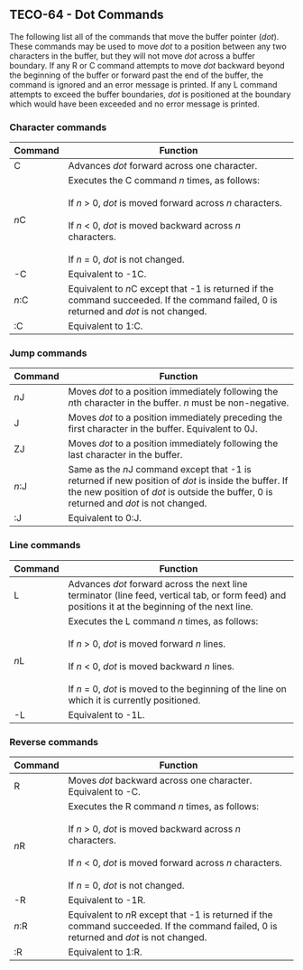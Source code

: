 ## TECO-64 - Dot Commands

The following list all of the commands that move the buffer pointer (*dot*).
These commands may be used to move *dot* to a position between any two
characters in the buffer, but they will not move *dot* across a buffer
boundary. If any R or C command attempts to move *dot* backward beyond
the beginning of the buffer or forward past the end of the buffer, the command is
ignored and an error message is printed. If any L command attempts to exceed
the buffer boundaries, *dot* is positioned at the boundary which would
have been exceeded and no error message is printed.

### Character commands

| Command | Function |
| ------- | -------- |
| C | Advances *dot* forward across one character. |
| *n*C | Executes the C command *n* times, as follows: <br><br>If *n* > 0, *dot* is moved forward across *n* characters. <br><br>If *n* &lt; 0, *dot* is moved backward across *n* characters. <br><br>If *n* = 0, *dot* is not changed. |
| -C | Equivalent to -1C. |
| *n*:C | Equivalent to *n*C except that -1 is returned if the command succeeded. If the command failed, 0 is returned and *dot* is not changed. |
| :C | Equivalent to 1:C. |

### Jump commands

| Command | Function |
| ------- | -------- |
| *n*J | Moves *dot* to a position immediately following the *n*th character in the buffer. *n* must be non-negative. |
| J | Moves *dot* to a position immediately preceding the first character in the buffer. Equivalent to 0J. |
| ZJ | Moves *dot* to a position immediately following the last character in the buffer. |
| *n*:J | Same as the *n*J command except that -1 is returned if new position of *dot* is inside the buffer. If the new position of *dot* is outside the buffer, 0 is returned and *dot* is not changed. |
| :J | Equivalent to 0:J. |

### Line commands

| Command | Function |
| ------- | -------- |
| L | Advances *dot* forward across the next line terminator (line feed, vertical tab, or form feed) and positions it at the beginning of the next line. |
| *n*L | Executes the L command *n* times, as follows: <br><br>If *n* > 0, *dot* is moved forward *n* lines. <br><br>If *n* &lt; 0, *dot* is moved backward *n* lines. <br><br>If *n* = 0, *dot* is moved to the beginning of the line on which it is currently positioned. |
| -L | Equivalent to -1L. |

### Reverse commands

| Command | Function |
| ------- | -------- |
| R | Moves *dot* backward across one character. Equivalent to -C. |
| *n*R | Executes the R command *n* times, as follows: <br><br>If *n* > 0, *dot* is moved backward across *n* characters. <br><br>If *n* &lt; 0, *dot* is moved forward across *n* characters. <br><br>If *n* = 0, *dot* is not changed. |
| -R | Equivalent to -1R. |
| *n*:R | Equivalent to *n*R except that -1 is returned if the command succeeded. If the command failed, 0 is returned and *dot* is not changed. |
| :R | Equivalent to 1:R. |

